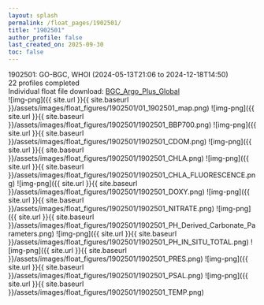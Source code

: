 ```yaml
---
layout: splash
permalink: /float_pages/1902501/
title: "1902501"
author_profile: false
last_created_on: 2025-09-30
toc: false
---
```

 
1902501: GO-BGC, WHOI (2024-05-13T21:06 to 2024-12-18T14:50)\
22 profiles completed\
Individual float file download: [BGC_Argo_Plus_Global](https://ftp.soest.hawaii.edu/bgc_argo_plus/Individual_Floats/outliers_removed/1902501_Sprof_processed.nc)\
![img-png]({{ site.url }}{{ site.baseurl }}/assets/images/float_figures/1902501/01_1902501_map.png)
![img-png]({{ site.url }}{{ site.baseurl }}/assets/images/float_figures/1902501/1902501_BBP700.png)
![img-png]({{ site.url }}{{ site.baseurl }}/assets/images/float_figures/1902501/1902501_CDOM.png)
![img-png]({{ site.url }}{{ site.baseurl }}/assets/images/float_figures/1902501/1902501_CHLA.png)
![img-png]({{ site.url }}{{ site.baseurl }}/assets/images/float_figures/1902501/1902501_CHLA_FLUORESCENCE.png)
![img-png]({{ site.url }}{{ site.baseurl }}/assets/images/float_figures/1902501/1902501_DOXY.png)
![img-png]({{ site.url }}{{ site.baseurl }}/assets/images/float_figures/1902501/1902501_NITRATE.png)
![img-png]({{ site.url }}{{ site.baseurl }}/assets/images/float_figures/1902501/1902501_PH_Derived_Carbonate_Parameters.png)
![img-png]({{ site.url }}{{ site.baseurl }}/assets/images/float_figures/1902501/1902501_PH_IN_SITU_TOTAL.png)
![img-png]({{ site.url }}{{ site.baseurl }}/assets/images/float_figures/1902501/1902501_PRES.png)
![img-png]({{ site.url }}{{ site.baseurl }}/assets/images/float_figures/1902501/1902501_PSAL.png)
![img-png]({{ site.url }}{{ site.baseurl }}/assets/images/float_figures/1902501/1902501_TEMP.png)

